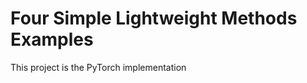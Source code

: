 # Four Simple Lightweight Methods Examples

This project is the PyTorch implementation









<!-- 四种轻量化模型方法的简单代码示例 
	1:模型剪枝
	2:模型量化
	3:知识蒸馏
	4:紧凑模型
python=3.8.0 pytorch=1.10.2 ...
Read: 模型剪枝->模型量化->知识蒸馏->紧凑模型 -->